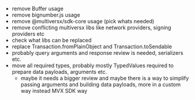 - remove Buffer usage
- remove bignumber.js usage
- remove @multiversx/sdk-core usage (pick whats needed)
- remove conflicting multiversx libs like network providers, signing providers etc
- check what libs can be replaced
- replace Transaction.fromPlainObject and Transaction.toSendable
- probably query arguments and response review is needed, serializers etc.
- move all required types, probably mostly TypedValues required to prepare data payloads, arguments etc.
  - maybe it needs a bigger review and maybe there is a way to simplify passing arguments and building data payloads, more in a custom way instead MVX SDK way
